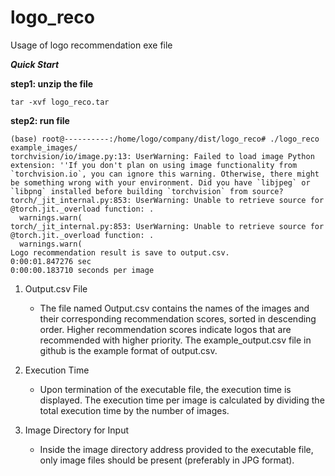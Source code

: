 # logo_reco
Usage of logo recommendation exe file

***Quick Start***

**step1: unzip the file**
<pre>
<code>tar -xvf logo_reco.tar
</code></pre>

**step2: run file**
<pre>
<code>(base) root@----------:/home/logo/company/dist/logo_reco# ./logo_reco example_images/
torchvision/io/image.py:13: UserWarning: Failed to load image Python extension: ''If you don't plan on using image functionality from `torchvision.io`, you can ignore this warning. Otherwise, there might be something wrong with your environment. Did you have `libjpeg` or `libpng` installed before building `torchvision` from source?
torch/_jit_internal.py:853: UserWarning: Unable to retrieve source for @torch.jit._overload function: <function _DenseLayer.forward at 0x7f787c339550>.
  warnings.warn(
torch/_jit_internal.py:853: UserWarning: Unable to retrieve source for @torch.jit._overload function: <function _DenseLayer.forward at 0x7f787c352820>.
  warnings.warn(
Logo recommendation result is save to output.csv.
0:00:01.847276 sec
0:00:00.183710 seconds per image
</code></pre>

1. Output.csv File
   - The file named Output.csv contains the names of the images and their corresponding recommendation scores, sorted in descending order. Higher recommendation scores indicate logos that are recommended with higher priority. The example_output.csv file in github is the example format of output.csv.

2. Execution Time
   - Upon termination of the executable file, the execution time is displayed. The execution time per image is calculated by dividing the total execution time by the number of images.

3. Image Directory for Input
   - Inside the image directory address provided to the executable file, only image files should be present (preferably in JPG format).

